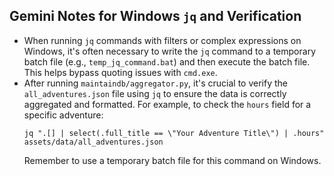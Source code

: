 ## Gemini Notes for Windows `jq` and Verification

- When running `jq` commands with filters or complex expressions on Windows, it's often necessary to write the `jq` command to a temporary batch file (e.g., `temp_jq_command.bat`) and then execute the batch file. This helps bypass quoting issues with `cmd.exe`.
- After running `maintaindb/aggregator.py`, it's crucial to verify the `all_adventures.json` file using `jq` to ensure the data is correctly aggregated and formatted. For example, to check the `hours` field for a specific adventure:
  ```
  jq ".[] | select(.full_title == \"Your Adventure Title\") | .hours" assets/data/all_adventures.json
  ```
  Remember to use a temporary batch file for this command on Windows.